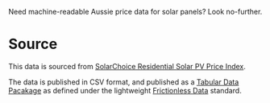 Need machine-readable Aussie price data for solar panels? Look no-further.

# Source
This data is sourced from [SolarChoice Residential Solar PV Price Index](http://www.solarchoice.net.au/blog/solar-pv-system-prices-november-2014).

The data is published in CSV format, and published as a [Tabular Data Pacakage](http://data.okfn.org/doc/publish-tabular) as defined under the lightweight [Frictionless Data](http://data.okfn.org/) standard.